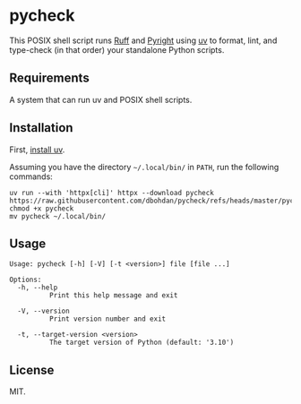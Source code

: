 # pycheck

This POSIX shell script runs
[Ruff](https://github.com/astral-sh/uv)
and
[Pyright](https://github.com/microsoft/pyright)
using
[uv](https://github.com/astral-sh/uv)
to format, lint, and type-check (in that order) your standalone Python scripts.

## Requirements

A system that can run uv and POSIX shell scripts.

## Installation

First, [install uv](https://github.com/astral-sh/uv#installation).

Assuming you have the directory `~/.local/bin/` in `PATH`, run the following commands:

```shell
uv run --with 'httpx[cli]' httpx --download pycheck https://raw.githubusercontent.com/dbohdan/pycheck/refs/heads/master/pycheck
chmod +x pycheck
mv pycheck ~/.local/bin/
```

## Usage

```none
Usage: pycheck [-h] [-V] [-t <version>] file [file ...]

Options:
  -h, --help
          Print this help message and exit

  -V, --version
          Print version number and exit

  -t, --target-version <version>
          The target version of Python (default: '3.10')
```

## License

MIT.
